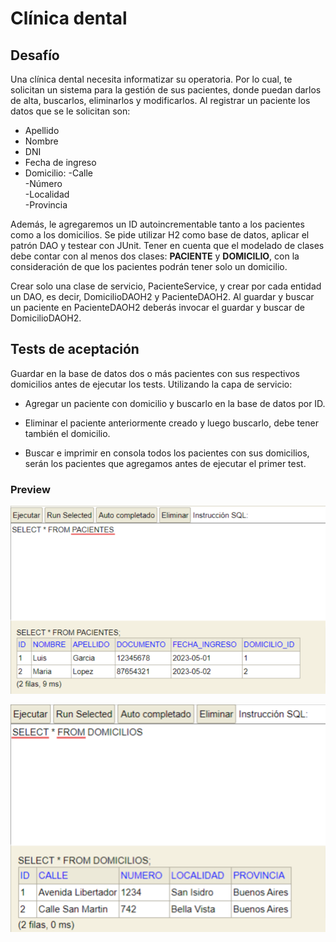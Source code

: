 

# Clínica dental

## Desafío
Una clínica dental necesita informatizar su operatoria. Por lo cual, te solicitan un sistema para la gestión de sus pacientes, donde puedan darlos de alta, buscarlos, eliminarlos y modificarlos. Al registrar un paciente los datos que se le solicitan son:
- Apellido
- Nombre
- DNI
- Fecha de ingreso
- Domicilio:
-Calle  
-Número  
-Localidad  
-Provincia  

Además, le agregaremos un ID autoincrementable tanto a los pacientes como a los domicilios.
Se pide utilizar H2 como base de datos, aplicar el patrón DAO y testear con JUnit. Tener en cuenta que el modelado de clases debe contar con al menos dos clases: **PACIENTE** y **DOMICILIO**, con la consideración de que los pacientes podrán tener solo un domicilio.

Crear solo una clase de servicio, PacienteService, y crear por cada entidad un DAO, es decir, DomicilioDAOH2 y PacienteDAOH2. Al guardar y buscar un paciente en PacienteDAOH2 deberás invocar el guardar y buscar de DomicilioDAOH2. 

## Tests de aceptación
Guardar en la base de datos dos o más pacientes con sus respectivos domicilios antes de ejecutar los tests.
Utilizando la capa de servicio:
- Agregar un paciente con domicilio y buscarlo en la base de datos por ID.

- Eliminar el paciente anteriormente creado y luego buscarlo, debe tener también el domicilio.

- Buscar e imprimir en consola todos los pacientes con sus domicilios, serán los pacientes que agregamos antes de ejecutar el primer test.



### Preview
![Preview](https://github.com/soymilidev/JAVA-II/blob/main/C15/C15_C16-ClaseMesa/H2-Console.png)

![Preview](https://github.com/soymilidev/JAVA-II/blob/main/C15/C15_C16-ClaseMesa/H2-Console_2.png)
